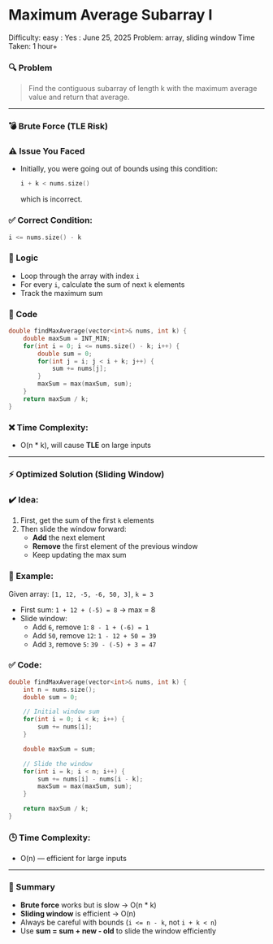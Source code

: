# Maximum Average Subarray I

Difficulty: easy
 : Yes
: June 25, 2025
Problem: array, sliding window
Time Taken: 1 hour+

### 🔍 Problem

> Find the contiguous subarray of length k with the maximum average value and return that average.
> 

---

### 💣 Brute Force (TLE Risk)

### ⚠️ Issue You Faced

- Initially, you were going out of bounds using this condition:
    
    ```cpp
    i + k < nums.size()
    
    ```
    
    which is incorrect.
    

### ✅ Correct Condition:

```cpp
i <= nums.size() - k

```

### 🧠 Logic

- Loop through the array with index `i`
- For every `i`, calculate the sum of next `k` elements
- Track the maximum sum

### 🧾 Code

```cpp
double findMaxAverage(vector<int>& nums, int k) {
    double maxSum = INT_MIN;
    for(int i = 0; i <= nums.size() - k; i++) {
        double sum = 0;
        for(int j = i; j < i + k; j++) {
            sum += nums[j];
        }
        maxSum = max(maxSum, sum);
    }
    return maxSum / k;
}

```

### ❌ Time Complexity:

- O(n * k), will cause **TLE** on large inputs

---

### ⚡ Optimized Solution (Sliding Window)

### ✔️ Idea:

1. First, get the sum of the first `k` elements
2. Then slide the window forward:
    - **Add** the next element
    - **Remove** the first element of the previous window
    - Keep updating the max sum

### 📘 Example:

Given array: `[1, 12, -5, -6, 50, 3]`, `k = 3`

- First sum: `1 + 12 + (-5) = 8` → max = 8
- Slide window:
    - Add `6`, remove `1`: `8 - 1 + (-6) = 1`
    - Add `50`, remove `12`: `1 - 12 + 50 = 39`
    - Add `3`, remove `5`: `39 - (-5) + 3 = 47`

### ✅ Code:

```cpp
double findMaxAverage(vector<int>& nums, int k) {
    int n = nums.size();
    double sum = 0;

    // Initial window sum
    for(int i = 0; i < k; i++) {
        sum += nums[i];
    }

    double maxSum = sum;

    // Slide the window
    for(int i = k; i < n; i++) {
        sum += nums[i] - nums[i - k];
        maxSum = max(maxSum, sum);
    }

    return maxSum / k;
}

```

### 🕒 Time Complexity:

- O(n) — efficient for large inputs

---

### 🔑 Summary

- **Brute force** works but is slow → O(n * k)
- **Sliding window** is efficient → O(n)
- Always be careful with bounds (`i <= n - k`, not `i + k < n`)
- Use **sum = sum + new - old** to slide the window efficiently
